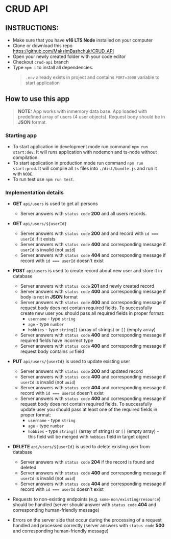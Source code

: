 # CRUD API

## INSTRUCTIONS:

- Make sure that you have **v16 LTS Node** installed on your computer
- Clone or download this repo https://github.com/MaksimBashchuk/CRUD_API
- Open your newly created folder with your code editor
- Checkout `crud-api` branch
- Type `npm i` to install all dependencies.
  > `.env` already exists in project and contains `PORT=3000` variable to start application

## How to use this app

> **NOTE:** App works with inmemory data base. App loaded with predefined array of users (4 user objects). Request body should be in **JSON** format.

### Starting app

- To start application in development mode run command `npm run start:dev`. It will runs application with nodemon and ts-node without compilation.
- To start application in production mode run command `npm run start:prod`. It will compile all `ts` files into `./dist/bundle.js` and run it with `NODE`.
- To run test use `npm run test`.

### Implementation details

- **GET** `api/users` is used to get all persons

  - Server answers with `status code` **200** and all users records.

- **GET** `api/users/${userId}`

  - Server answers with `status code` **200** and and record with `id === userId` if it exists
  - Server answers with `status code` **400** and corresponding message if `userId` is invalid (not `uuid`)
  - Server answers with `status code` **404** and corresponding message if record with `id === userId` doesn't exist

- **POST** `api/users` is used to create record about new user and store it in database

  - Server answers with `status code` **201** and newly created record
  - Server answers with `status code` **400** and corresponding message if body is not in **JSON** format
  - Server answers with `status code` **400** and corresponding message if request body does not contain required fields. To successfully create new user you should pass all required fields in proper format:
    - `username` - type `string`
    - `age` - type `number`
    - `hobbies` - type `string[]` (array of strings) or `[]` (empty array)
  - Server answers with `status code` **400** and corresponding message if required fields have incorrect type
  - Server answers with `status code` **400** and corresponding message if request body contains `id` field

- **PUT** `api/users/{userId}` is used to update existing user

  - Server answers with `status code` **200** and updated record
  - Server answers with `status code` **400** and corresponding message if `userId` is invalid (not `uuid`)
  - Server answers with `status code` **404** and corresponding message if record with `id === userId` doesn't exist
  - Server answers with `status code` **400** and corresponding message if request body does not contain required fields. To successfully update user you should pass at least one of the required fields in proper format:
    - `username` - type `string`
    - `age` - type `number`
    - `hobbies` - type `string[]` (array of strings) or `[]` (empty array) - this field will be merged with `hobbies` field in target object

- **DELETE** `api/users/${userId}` is used to delete existing user from database

  - Server answers with `status code` **204** if the record is found and deleted
  - Server answers with `status code` **400** and corresponding message if `userId` is invalid (not `uuid`)
  - Server answers with `status code` **404** and corresponding message if record with `id === userId` doesn't exist

- Requests to non-existing endpoints (e.g. `some-non/existing/resource`) should be handled (server should answer with `status code` **404** and corresponding human-friendly message)

- Errors on the server side that occur during the processing of a request handled and processed correctly (server answers with `status code` **500** and corresponding human-friendly message)
